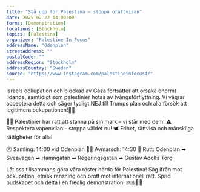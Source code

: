 ```yaml
---
title: "Stå upp för Palestina – stoppa orättvisan"
date: 2025-02-22 14:00:00
forms: [Demonstration]
locations: [Stockholm]
topics: [Palestina]
organizer: "Palestine In Focus"
addressName: "Odenplan"
streetAddress: ""
postalCode: ""
addressRegion: "Stockholm"
addressCountry: "Sweden"
source: "https://www.instagram.com/palestineinfocus4/"
---
```

Israels ockupation och blockad av Gaza fortsätter att orsaka enormt lidande, samtidigt som palestinier hotas av tvångsförflyttning. Vi vägrar acceptera detta och säger tydligt NEJ till Trumps plan och alla försök att legitimera ockupationen!✊🏽

✊🏽 Palestinier har rätt att stanna på sin mark – vi står med dem!
⚠️ Respektera vapenvilan – stoppa våldet nu!
🕊️ Frihet, rättvisa och mänskliga rättigheter för alla!

🕐 Samling: 14:00 vid Odenplan
🚶‍♂️ Avmarsch: 14:30
📍 Rutt: Odenplan ➡ Sveavägen ➡ Hamngatan ➡ Regeringsgatan ➡ Gustav Adolfs Torg

Låt oss tillsammans göra våra röster hörda för Palestina! Säg ifrån mot ockupation, etnisk rensning och brott mot internationell rätt. Sprid budskapet och delta i en fredlig demonstration! 🇵🇸✊🏽